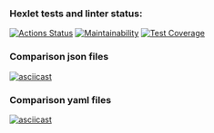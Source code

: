 ### Hexlet tests and linter status:

[![Actions Status](https://github.com/nosaxa/frontend-project-lvl2/workflows/hexlet-check/badge.svg)](https://github.com/nosaxa/frontend-project-lvl2/actions)
[![Maintainability](https://api.codeclimate.com/v1/badges/a99a88d28ad37a79dbf6/maintainability)](https://codeclimate.com/github/nosaxa/frontend-project-lvl2/maintainability)
[![Test Coverage](https://api.codeclimate.com/v1/badges/7e227c8d4d08ebecacbd/test_coverage)](https://codeclimate.com/github/nosaxa/frontend-project-lvl2/test_coverage)

### Comparison json files

[![asciicast](https://asciinema.org/a/W8ibg4S6stVOOXXVjUSvY9GVw.svg)](https://asciinema.org/a/W8ibg4S6stVOOXXVjUSvY9GVw)

### Comparison yaml files

[![asciicast](https://asciinema.org/a/yzLfywPFBXI1piarMq8H5fGgF.svg)](https://asciinema.org/a/yzLfywPFBXI1piarMq8H5fGgF)
